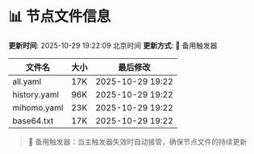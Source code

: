 # 📊 节点文件信息

**更新时间**: 2025-10-29 19:22:09 北京时间
**更新方式**: 🔄 备用触发器

| 文件名 | 大小 | 最后修改 |
|--------|------|----------|
| all.yaml | 17K | 2025-10-29 19:22 |
| history.yaml | 96K | 2025-10-29 19:22 |
| mihomo.yaml | 23K | 2025-10-29 19:22 |
| base64.txt | 17K | 2025-10-29 19:22 |

> 🔄 备用触发器：当主触发器失效时自动接管，确保节点文件的持续更新
